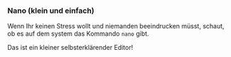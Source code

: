 ### Nano (klein und einfach)

Wenn Ihr keinen Stress wollt und niemanden beeindrucken müsst, schaut, ob es auf dem system das Kommando `nano` gibt.

Das ist ein kleiner selbsterklärender Editor!